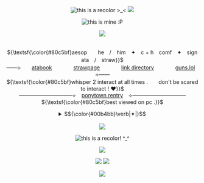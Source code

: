 <!--



    ⢼⠀⠀⢀⣦⠀⠀⠀
⠀⠀⠲⣿⡴⣶⢬⣷⡄⠀⠀
⢀⣄⣀⣰⣿⣽⣿⣴⣶⣶⠀
⣸⣿⣿⣿⣿⣿⣿⣿⣿⣿⣧    medkit
⠙⠻⢿⣿⣿⣿⣿⣿⣿⣿⡟       from phighting
⠀⠀⣾⣿⣿⣿⣿⣿⡷⣿⣿
⠀⠀⣿⣿⣿⣿⣿⣿⡗⣿⣿
⠀⠸⠿⣿⡿⠙⠿⠿⠃⠉⠉





 </!-->
<p align="center"> 
    <img src="https://files.catbox.moe/31g0r0.png" title="this is a recolor >_<"/>
  <img src="https://komarev.com/ghpvc/?username=aesvic&style=flat-square&color=80c5bf&label=+++LIARS+++𓈒+++"/>
<p align="center">
<img src="https://files.catbox.moe/p5u4l8.png" title="this is mine :P"/>
</p>

<p align="center">
<img src="https://readme-typing-svg.demolab.com?font=Neuton&size=24&duration=2000&pause=1000&color=00B4BB&center=true&width=435&lines=Hero+.+Gonna+prove+my+version+of+justice;is+more+just+than+yours+!;Uno+%2C+remaining+on+this+stage+%2C+I+am+the+only+one+.;I+am+my+biggest+fan+.;I+am+my+biggest+fan+.;I+am+my+enemy+and+my+friend+."/>
</p>

<p align="center">
   <br> ${\textsf{\color{#80c5bf}aesop　　he　/　him　✦　c + h　comf　✦　sign ata　/　straw}}$ 
 <br>
  ——⟣　　<a href="https://medkit.atabook.org">atabook</a>　　　　<a href="https://aesvic.straw.page">strawpage</a>　　　　<a href="https://rentry.co/victor-grantz">link directory</a>　　　　<a href="https://guns.lol/exorspace">guns.lol</a>　　⟢——
     <br> ${\textsf{\color{#80c5bf}whisper 2 interact at all times .　　don't be scared to interact ! ♥}}$ 
 <br>
   ——————————⟣⠀ <a href="https://rentry.co/shadow-peach">ponytown rentry</a> ⠀⟢——————————
         <br> ${\textsf{\color{#80c5bf}best viewed on pc .}}$ <br></p>
    <div align="center">
    <details>
              <summary> <td>$${\color{#00b4bb}\verb|✦|}$$</td></summary>
<a href="https://www.last.fm/user/vicsop"><img src="https://lastfm-recently-played.vercel.app/api?user=vicsop&footer_style=wave&count=1&width=500&loved=true&header_style=none&bg_color=80c5bf" align="center" alt="LASTFM"></a><br><br>
       ${\textsf{\color{#80c5bf}recommend me music through sending a message on my ata !}}$<br>
                  ${\textsf{\color{#80c5bf}also ! phighting fans please, PLEASE bmf i want phighting friends that play da game pls thanksies!!! :P}}$<br>
                  ${\textsf{\color{#80c5bf}i only follow friends on this account by the way! if i unfollow you, chances are it was by mistake}}$<br>
${\textsf{\color{#80c5bf}while intending to follow on a different account.}}$
        
<br>
</details>
    <br>
      <img src="https://komarev.com/ghpvc/?username=predisasters&style=flat-square&color=80c5bf&label=+++TRUTHFUL+++𓈒+++"/>
 <br>
  </p>

<p align="center">
<img src="https://files.catbox.moe/u9jp17.png" title="this is a recolor! ^_^"/>
</p>


<p align="center">
<img src="https://files.catbox.moe/edgvvk.png"/>
</p>
<p align="center">
  <img src=https://spotify-github-profile.kittinanx.com/api/view?uid=h63e9eve7j8iinoi3disbnwky&cover_image=true&theme=novatorem&show_offline=false&background_color=725b73&interchange=false&bar_color=f9eed9&bar_color_cover=true)](https://spotify-github-profile.kittinanx.com/api/view?uid=h63e9eve7j8iinoi3disbnwky&redirect=true)>
<a href="https://github.com/shinminase/marquee/">
  <img src="images/svg/marquee.svg"></img>
</a>
  
<p align="center">
<img src="https://files.catbox.moe/edgvvk.png"/>
</p>

<p align="center">
